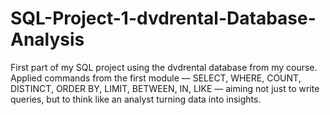 # SQL-Project-1-dvdrental-Database-Analysis
First part of my SQL project using the dvdrental database from my course. Applied commands from the first module — SELECT, WHERE, COUNT, DISTINCT, ORDER BY, LIMIT, BETWEEN, IN, LIKE — aiming not just to write queries, but to think like an analyst turning data into insights.

